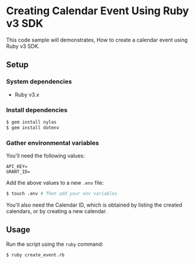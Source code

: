 # Creating Calendar Event Using Ruby v3 SDK

This code sample will demonstrates, How to create a calendar event using Ruby v3 SDK.


## Setup

### System dependencies
- Ruby v3.x

### Install dependencies

```bash
$ gem install nylas
$ gem install dotenv
```

### Gather environmental variables

You'll need the following values:

```text
API_KEY=
GRANT_ID=
```

Add the above values to a new `.env` file:

```bash
$ touch .env # Then add your env variables
```

You'll also need the Calendar ID, which is obtained by listing the created calendars,
or by creating a new calendar.

## Usage

Run the script using the `ruby` command:

```bash
$ ruby create_event.rb
```